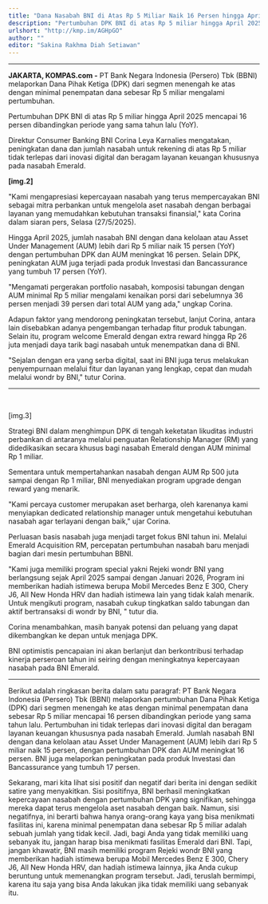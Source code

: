 ```yaml
---
title: "Dana Nasabah BNI di Atas Rp 5 Miliar Naik 16 Persen hingga April 2025"
description: "Pertumbuhan DPK BNI di atas Rp 5 miliar hingga April 2025 mencapai 16 persen dibandingkan periode yang sama tahun lalu (YoY)."
urlshort: "http://kmp.im/AGHpGO"
author: ""
editor: "Sakina Rakhma Diah Setiawan"
---
```


---

**JAKARTA, KOMPAS.com -** PT Bank Negara Indonesia (Persero) Tbk (BBNI) melaporkan Dana Pihak Ketiga (DPK) dari segmen menengah ke atas dengan minimal penempatan dana sebesar Rp 5 miliar mengalami pertumbuhan.

Pertumbuhan DPK BNI di atas Rp 5 miliar hingga April 2025 mencapai 16 persen dibandingkan periode yang sama tahun lalu (YoY).

Direktur Consumer Banking BNI Corina Leya Karnalies mengatakan, peningkatan dana dan jumlah nasabah untuk rekening di atas Rp 5 miliar tidak terlepas dari inovasi digital dan beragam layanan keuangan khususnya pada nasabah Emerald.

**\[img.2\]**

\"Kami mengapresiasi kepercayaan nasabah yang terus mempercayakan BNI sebagai mitra perbankan untuk mengelola aset nasabah dengan berbagai layanan yang memudahkan kebutuhan transaksi finansial,\" kata Corina dalam siaran pers, Selasa (27/5/2025).

Hingga April 2025, jumlah nasabah BNI dengan dana kelolaan atau Asset Under Management (AUM) lebih dari Rp 5 miliar naik 15 persen (YoY) dengan pertumbuhan DPK dan AUM meningkat 16 persen. Selain DPK, peningkatan AUM juga terjadi pada produk Investasi dan Bancassurance yang tumbuh 17 persen (YoY).

\"Mengamati pergerakan portfolio nasabah, komposisi tabungan dengan AUM minimal Rp 5 miliar mengalami kenaikan porsi dari sebelumnya 36 persen menjadi 39 persen dari total AUM yang ada,\" ungkap Corina.

Adapun faktor yang mendorong peningkatan tersebut, lanjut Corina, antara lain disebabkan adanya pengembangan terhadap fitur produk tabungan. Selain itu, program welcome Emerald dengan extra reward hingga Rp 26 juta menjadi daya tarik bagi nasabah untuk menempatkan dana di BNI.

\"Sejalan dengan era yang serba digital, saat ini BNI juga terus melakukan penyempurnaan melalui fitur dan layanan yang lengkap, cepat dan mudah melalui wondr by BNI,\" tutur Corina.

------------------------------------------------------------------------

 

\[img.3\]

Strategi BNI dalam menghimpun DPK di tengah keketatan likuditas industri perbankan di antaranya melalui penguatan Relationship Manager (RM) yang didedikasikan secara khusus bagi nasabah Emerald dengan AUM minimal Rp 1 miliar.

Sementara untuk mempertahankan nasabah dengan AUM Rp 500 juta sampai dengan Rp 1 miliar, BNI menyediakan program upgrade dengan reward yang menarik.

\"Kami percaya customer merupakan aset berharga, oleh karenanya kami menyiapkan dedicated relationship manager untuk mengetahui kebutuhan nasabah agar terlayani dengan baik,\" ujar Corina.

Perluasan basis nasabah juga menjadi target fokus BNI tahun ini. Melalui Emerald Acquisition RM, percepatan pertumbuhan nasabah baru menjadi bagian dari mesin pertumbuhan BBNI.

\"Kami juga memiliki program special yakni Rejeki wondr BNI yang berlangsung sejak April 2025 sampai dengan Januari 2026, Program ini memberikan hadiah istimewa berupa Mobil Mercedes Benz E 300, Chery J6, All New Honda HRV dan hadiah istimewa lain yang tidak kalah menarik. Untuk mengikuti program, nasabah cukup tingkatkan saldo tabungan dan aktif bertransaksi di wondr by BNI, \" tutur dia.

Corina menambahkan, masih banyak potensi dan peluang yang dapat dikembangkan ke depan untuk menjaga DPK.

BNI optimistis pencapaian ini akan berlanjut dan berkontribusi terhadap kinerja perseroan tahun ini seiring dengan meningkatnya kepercayaan nasabah pada BNI Emerald.

---
Berikut adalah ringkasan berita dalam satu paragraf: PT Bank Negara Indonesia (Persero) Tbk (BBNI) melaporkan pertumbuhan Dana Pihak Ketiga (DPK) dari segmen menengah ke atas dengan minimal penempatan dana sebesar Rp 5 miliar mencapai 16 persen dibandingkan periode yang sama tahun lalu. Pertumbuhan ini tidak terlepas dari inovasi digital dan beragam layanan keuangan khususnya pada nasabah Emerald. Jumlah nasabah BNI dengan dana kelolaan atau Asset Under Management (AUM) lebih dari Rp 5 miliar naik 15 persen, dengan pertumbuhan DPK dan AUM meningkat 16 persen. BNI juga melaporkan peningkatan pada produk Investasi dan Bancassurance yang tumbuh 17 persen.

Sekarang, mari kita lihat sisi positif dan negatif dari berita ini dengan sedikit satire yang menyakitkan. Sisi positifnya, BNI berhasil meningkatkan kepercayaan nasabah dengan pertumbuhan DPK yang signifikan, sehingga mereka dapat terus mengelola aset nasabah dengan baik. Namun, sisi negatifnya, ini berarti bahwa hanya orang-orang kaya yang bisa menikmati fasilitas ini, karena minimal penempatan dana sebesar Rp 5 miliar adalah sebuah jumlah yang tidak kecil. Jadi, bagi Anda yang tidak memiliki uang sebanyak itu, jangan harap bisa menikmati fasilitas Emerald dari BNI. Tapi, jangan khawatir, BNI masih memiliki program Rejeki wondr BNI yang memberikan hadiah istimewa berupa Mobil Mercedes Benz E 300, Chery J6, All New Honda HRV, dan hadiah istimewa lainnya, jika Anda cukup beruntung untuk memenangkan program tersebut. Jadi, teruslah bermimpi, karena itu saja yang bisa Anda lakukan jika tidak memiliki uang sebanyak itu.
